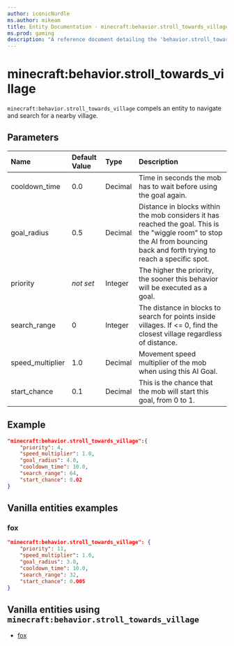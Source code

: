 ```yaml
---
author: iconicNurdle
ms.author: mikeam
title: Entity Documentation - minecraft:behavior.stroll_towards_village
ms.prod: gaming
description: "A reference document detailing the 'behavior.stroll_towards_village' entity goal"
---
```


# minecraft:behavior.stroll_towards_village

`minecraft:behavior.stroll_towards_village` compels an entity to navigate and search for a nearby village.

## Parameters

|Name |Default Value  |Type  |Description  |
|:----------|:----------|:----------|:----------|
|cooldown_time| 0.0| Decimal| Time in seconds the mob has to wait before using the goal again. |
|goal_radius| 0.5| Decimal| Distance in blocks within the mob considers it has reached the goal. This is the "wiggle room" to stop the AI from bouncing back and forth trying to reach a specific spot. |
|priority|*not set*|Integer|The higher the priority, the sooner this behavior will be executed as a goal.|
|search_range| 0| Integer| The distance in blocks to search for points inside villages. If <= 0, find the closest village regardless of distance. |
|speed_multiplier| 1.0| Decimal| Movement speed multiplier of the mob when using this AI Goal. |
|start_chance| 0.1| Decimal| This is the chance that the mob will start this goal, from 0 to 1. |

## Example

```json
"minecraft:behavior.stroll_towards_village":{
    "priority": 4,
    "speed_multiplier": 1.0,
    "goal_radius": 4.0,
    "cooldown_time": 10.0,
    "search_range": 64,
    "start_chance": 0.02
}
```

## Vanilla entities examples

### fox

```json
"minecraft:behavior.stroll_towards_village": {
    "priority": 11,
    "speed_multiplier": 1.0,
    "goal_radius": 3.0,
    "cooldown_time": 10.0,
    "search_range": 32,
    "start_chance": 0.005
}
```

## Vanilla entities using `minecraft:behavior.stroll_towards_village`

- [fox](../../../../Source/VanillaBehaviorPack_Snippets/entities/fox.md)
